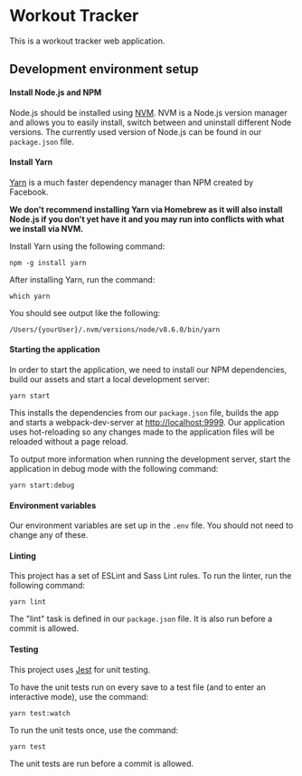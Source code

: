 # Workout Tracker

This is a workout tracker web application.

## Development environment setup

#### Install Node.js and NPM

Node.js should be installed using [NVM](https://github.com/creationix/nvm). NVM is a Node.js version manager and allows you to easily install, switch between and uninstall different Node versions. The currently used version of Node.js can be found in our `package.json` file.

#### Install Yarn

[Yarn](https://yarnpkg.com/) is a much faster dependency manager than NPM created by Facebook.

**We don't recommend installing Yarn via Homebrew as it will also install Node.js if you don't yet have it and you may run into conflicts with what we install via NVM.**

Install Yarn using the following command:

```
npm -g install yarn
```

After installing Yarn, run the command:

```
which yarn
```

You should see output like the following:

```
/Users/{yourUser}/.nvm/versions/node/v8.6.0/bin/yarn
```

#### Starting the application

In order to start the application, we need to install our NPM dependencies, build our assets and start a local development server:

```
yarn start
```

This installs the dependencies from our `package.json` file, builds the app and starts a webpack-dev-server at [http://localhost:9999](http://localhost:9999). Our application uses hot-reloading so any changes made to the application files will be reloaded without a page reload.

To output more information when running the development server, start the application in debug mode with the following command:

```
yarn start:debug
```

#### Environment variables

Our environment variables are set up in the `.env` file. You should not need to change any of these.

#### Linting

This project has a set of ESLint and Sass Lint rules. To run the linter, run the following command:

```
yarn lint
```

The "lint" task is defined in our `package.json` file. It is also run before a commit is allowed.

#### Testing

This project uses [Jest](http://facebook.github.io/jest/docs/api.html#content) for unit testing.

To have the unit tests run on every save to a test file (and to enter an interactive mode), use the command:

```
yarn test:watch
```

To run the unit tests once, use the command:

```
yarn test
```

The unit tests are run before a commit is allowed.
